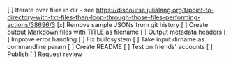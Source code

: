[ ] Iterate over files in dir - see https://discourse.julialang.org/t/point-to-directory-with-txt-files-then-loop-through-those-files-performing-actions/38696/3
[x] Remove sample JSONs from git history
[ ] Create output Markdown files with TITLE as filename
[ ] Output metadata headers
[ ] Improve error handling
[ ] Fix buildsystem
[ ] Take input dirname as commandline param
[ ] Create README
[ ] Test on friends' accounts
[ ] Publish
[ ] Request review

